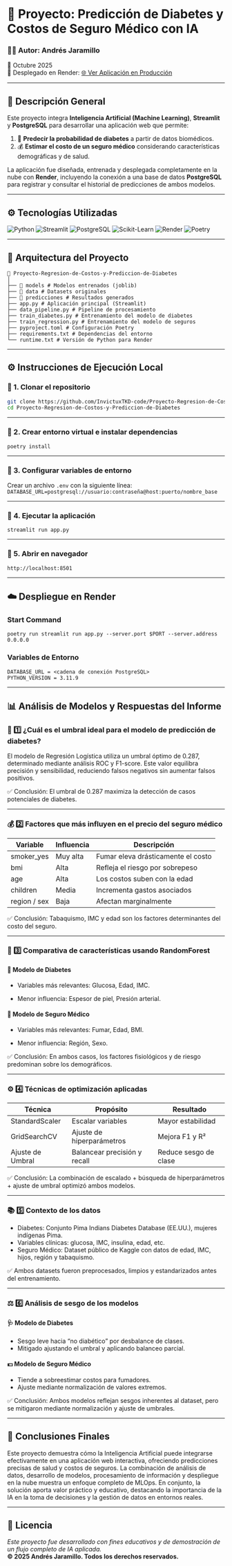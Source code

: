 # 🧠 Proyecto: Predicción de Diabetes y Costos de Seguro Médico con IA

### 👨‍💻 Autor: **Andrés Jaramillo**  
📅 Octubre 2025  
🚀 Desplegado en Render: [🌐 Ver Aplicación en Producción](https://proyecto-regresion-de-costos-y-6m7d.onrender.com)

---

## 🧩 Descripción General

Este proyecto integra **Inteligencia Artificial (Machine Learning)**, **Streamlit** y **PostgreSQL** para desarrollar una aplicación web que permite:

1. 🏥 **Predecir la probabilidad de diabetes** a partir de datos biomédicos.  
2. 💰 **Estimar el costo de un seguro médico** considerando características demográficas y de salud.

La aplicación fue diseñada, entrenada y desplegada completamente en la nube con **Render**, incluyendo la conexión a una base de datos **PostgreSQL** para registrar y consultar el historial de predicciones de ambos modelos.

---

## ⚙️ Tecnologías Utilizadas

![Python](https://img.shields.io/badge/Python-3.11-blue?logo=python)
![Streamlit](https://img.shields.io/badge/Streamlit-Web_App-red?logo=streamlit)
![PostgreSQL](https://img.shields.io/badge/PostgreSQL-Database-blue?logo=postgresql)
![Scikit-Learn](https://img.shields.io/badge/Scikit--Learn-Machine_Learning-orange?logo=scikit-learn)
![Render](https://img.shields.io/badge/Render-Deployment-black?logo=render)
![Poetry](https://img.shields.io/badge/Poetry-Dependency_Manager-purple?logo=poetry)

---

## 🧠 Arquitectura del Proyecto
```
📁 Proyecto-Regresion-de-Costos-y-Prediccion-de-Diabetes
│
├── 📂 models # Modelos entrenados (joblib)
├── 📂 data # Datasets originales
├── 📂 predicciones # Resultados generados
├── app.py # Aplicación principal (Streamlit)
├── data_pipeline.py # Pipeline de procesamiento
├── train_diabetes.py # Entrenamiento del modelo de diabetes
├── train_regression.py # Entrenamiento del modelo de seguros
├── pyproject.toml # Configuración Poetry
├── requirements.txt # Dependencias del entorno
└── runtime.txt # Versión de Python para Render
```
---

## ⚙️ Instrucciones de Ejecución Local

### 🔹 1. Clonar el repositorio
```bash
git clone https://github.com/InvictuxTKD-code/Proyecto-Regresion-de-Costos-y-Prediccion-de-Diabetes
cd Proyecto-Regresion-de-Costos-y-Prediccion-de-Diabetes
```

---

### 🔹 2. Crear entorno virtual e instalar dependencias
```
poetry install
```
---

### 🔹 3. Configurar variables de entorno
Crear un archivo ```.env``` con la siguiente línea:
```DATABASE_URL=postgresql://usuario:contraseña@host:puerto/nombre_base```

---

### 🔹 4. Ejecutar la aplicación
```streamlit run app.py```

---

### 🔹 5. Abrir en navegador
```http://localhost:8501```

---

## ☁️ Despliegue en Render
### Start Command
```
poetry run streamlit run app.py --server.port $PORT --server.address 0.0.0.0
```

### Variables de Entorno
```
DATABASE_URL = <cadena de conexión PostgreSQL>
PYTHON_VERSION = 3.11.9
```
---
## 📊 Análisis de Modelos y Respuestas del Informe
### 🧩 1️⃣ ¿Cuál es el umbral ideal para el modelo de predicción de diabetes?
El modelo de Regresión Logística utiliza un umbral óptimo de 0.287, determinado mediante análisis ROC y F1-score.
Este valor equilibra precisión y sensibilidad, reduciendo falsos negativos sin aumentar falsos positivos.

✅ Conclusión: El umbral de 0.287 maximiza la detección de casos potenciales de diabetes.

---

### 💰 2️⃣ Factores que más influyen en el precio del seguro médico 

| Variable     | Influencia  | Descripción                        |
| ------------ | ----------- | ---------------------------------- |
| smoker_yes   | Muy alta | Fumar eleva drásticamente el costo |
| bmi          | Alta        | Refleja el riesgo por sobrepeso    |
| age          | Alta        | Los costos suben con la edad       |
| children     | Media       | Incrementa gastos asociados        |
| region / sex | Baja        | Afectan marginalmente              |

✅ Conclusión: Tabaquismo, IMC y edad son los factores determinantes del costo del seguro.

---

### 🌲 3️⃣ Comparativa de características usando RandomForest

#### 🔹 Modelo de Diabetes
- Variables más relevantes: Glucosa, Edad, IMC.

- Menor influencia: Espesor de piel, Presión arterial.

#### 🔹 Modelo de Seguro Médico

- Variables más relevantes: Fumar, Edad, BMI.

- Menor influencia: Región, Sexo.

✅ Conclusión: En ambos casos, los factores fisiológicos y de riesgo predominan sobre los demográficos.

---

### ⚙️ 4️⃣ Técnicas de optimización aplicadas

| Técnica                                               | Propósito                    | Resultado             |
| ----------------------------------------------------- | ---------------------------- | --------------------- |
| StandardScaler                                        | Escalar variables            | Mayor estabilidad     |
| GridSearchCV                                          | Ajuste de hiperparámetros    | Mejora F1 y R²        |
| Ajuste de Umbral                                      | Balancear precisión y recall | Reduce sesgo de clase |

✅ Conclusión: La combinación de escalado + búsqueda de hiperparámetros + ajuste de umbral optimizó ambos modelos.

---

### 📚 5️⃣ Contexto de los datos

- Diabetes: Conjunto Pima Indians Diabetes Database (EE.UU.), mujeres indígenas Pima.
- Variables clínicas: glucosa, IMC, insulina, edad, etc.
- Seguro Médico: Dataset público de Kaggle con datos de edad, IMC, hijos, región y tabaquismo.

✅ Ambos datasets fueron preprocesados, limpios y estandarizados antes del entrenamiento.

---

### ⚖️ 6️⃣ Análisis de sesgo de los modelos
#### 🩺 Modelo de Diabetes

- Sesgo leve hacia “no diabético” por desbalance de clases.
- Mitigado ajustando el umbral y aplicando balanceo parcial.

#### 💵 Modelo de Seguro Médico

- Tiende a sobreestimar costos para fumadores.
- Ajuste mediante normalización de valores extremos.

✅ Conclusión: Ambos modelos reflejan sesgos inherentes al dataset, pero se mitigaron mediante normalización y ajuste de umbrales.

---

## 🧠 Conclusiones Finales

Este proyecto demuestra cómo la Inteligencia Artificial puede integrarse efectivamente en una aplicación web interactiva, ofreciendo predicciones precisas de salud y costos de seguros. La combinación de análisis de datos, desarrollo de modelos, procesamiento de información y despliegue en la nube muestra un enfoque completo de MLOps. En conjunto, la solución aporta valor práctico y educativo, destacando la importancia de la IA en la toma de decisiones y la gestión de datos en entornos reales.

---

## 📎 Licencia

*Este proyecto fue desarrollado con fines educativos y de demostración de un flujo completo de IA aplicada.*  
**© 2025 Andrés Jaramillo. Todos los derechos reservados.**



